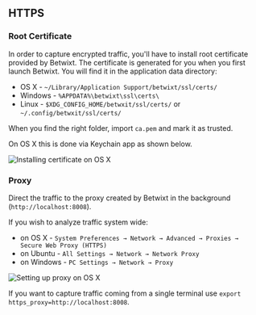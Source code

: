 ## HTTPS

### Root Certificate

In order to capture encrypted traffic, you'll have to install root certificate provided by Betwixt.
The certificate is generated for you when you first launch Betwixt. You will find it in the application data directory:

- OS X - `~/Library/Application Support/betwixt/ssl/certs/`
- Windows - `%APPDATA%\betwixt\ssl\certs\`
- Linux - `$XDG_CONFIG_HOME/betwxit/ssl/certs/` or `~/.config/betwxit/ssl/certs/`

When you find the right folder, import `ca.pem` and mark it as trusted.

On OS X this is done via Keychain app as shown below.

![Installing certificate on OS X](http://i.imgur.com/lm2TIw4.png)

### Proxy

Direct the traffic to the proxy created by Betwixt in the background (`http://localhost:8008`).

If you wish to analyze traffic system wide:
- on OS X - `System Preferences → Network → Advanced → Proxies → Secure Web Proxy (HTTPS)`
- on Ubuntu - `All Settings → Network → Network Proxy`
- on Windows - `PC Settings → Network → Proxy`

![Setting up proxy on OS X](http://i.imgur.com/JslKSz8.png)

If you want to capture traffic coming from a single terminal use `export https_proxy=http://localhost:8008`.